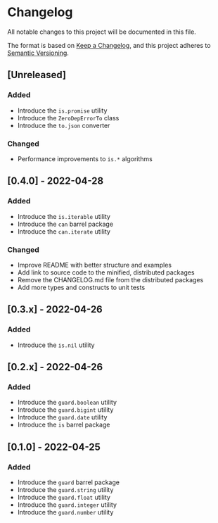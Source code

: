 # Changelog

All notable changes to this project will be documented in this file.

The format is based on [Keep a Changelog](https://keepachangelog.com/en/1.0.0/), and this project adheres to [Semantic Versioning](https://semver.org/spec/v2.0.0.html).

## [Unreleased]

### Added

- Introduce the `is.promise` utility
- Introduce the `ZeroDepErrorTo` class
- Introduce the `to.json` converter

### Changed

- Performance improvements to `is.*` algorithms

## [0.4.0] - 2022-04-28

### Added

- Introduce the `is.iterable` utility
- Introduce the `can` barrel package
- Introduce the `can.iterate` utility

### Changed

- Improve README with better structure and examples
- Add link to source code to the minified, distributed packages
- Remove the CHANGELOG.md file from the distributed packages
- Add more types and constructs to unit tests

## [0.3.x] - 2022-04-26

### Added

- Introduce the `is.nil` utility

## [0.2.x] - 2022-04-26

### Added

- Introduce the `guard.boolean` utility
- Introduce the `guard.bigint` utility
- Introduce the `guard.date` utility
- Introduce the `is` barrel package

## [0.1.0] - 2022-04-25

### Added

- Introduce the `guard` barrel package
- Introduce the `guard.string` utility
- Introduce the `guard.float` utility
- Introduce the `guard.integer` utility
- Introduce the `guard.number` utility
